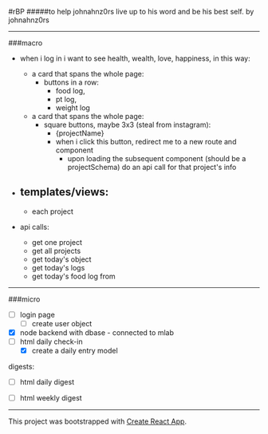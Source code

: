 #rBP
#####to help johnahnz0rs live up to his word and be his best self.
by johnahnz0rs

---













###macro

- when i log in i want to see health, wealth, love, happiness, in this way:
    - a card that spans the whole page:
        - buttons in a row: 
            - food log, 
            - pt log, 
            - weight log
    - a card that spans the whole page:
        - square buttons, maybe 3x3 (steal from instagram):
            - {projectName}
            - when i click this button, redirect me to a new route and component
                - upon loading the subsequent component (should be a projectSchema) do an api call for that project's info

- templates/views:
    - 
    - each project
        
    
- api calls:
    - get one project
    - get all projects
    - get today's object
    - get today's logs
    - get today's food log from 
---
###micro

- [ ] login page
    - [ ] create user object
- [x] node backend with dbase - connected to mlab
- [ ] html daily check-in
    - [x] create a daily entry model

digests:
- [ ] html daily digest
- [ ] html weekly digest



















---
This project was bootstrapped with [Create React App](https://github.com/facebook/create-react-app).
